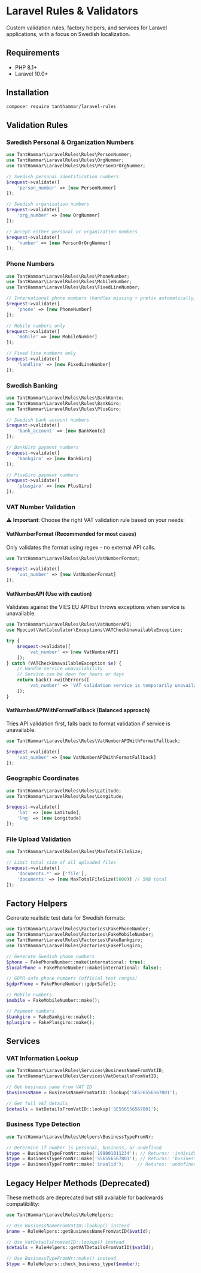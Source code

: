 # Laravel Rules & Validators
Custom validation rules, factory helpers, and services for Laravel applications, with a focus on Swedish localization.

## Requirements
- PHP 8.1+
- Laravel 10.0+

## Installation
```bash
composer require tanthammar/laravel-rules
```

## Validation Rules

### Swedish Personal & Organization Numbers
```php
use TantHammar\LaravelRules\Rules\PersonNummer;
use TantHammar\LaravelRules\Rules\OrgNummer;
use TantHammar\LaravelRules\Rules\PersonOrOrgNummer;

// Swedish personal identification numbers
$request->validate([
    'person_number' => [new PersonNummer]
]);

// Swedish organization numbers
$request->validate([
    'org_number' => [new OrgNummer]
]);

// Accept either personal or organization numbers
$request->validate([
    'number' => [new PersonOrOrgNummer]
]);
```

### Phone Numbers
```php
use TantHammar\LaravelRules\Rules\PhoneNumber;
use TantHammar\LaravelRules\Rules\MobileNumber;
use TantHammar\LaravelRules\Rules\FixedLineNumber;

// International phone numbers (handles missing + prefix automatically)
$request->validate([
    'phone' => [new PhoneNumber]
]);

// Mobile numbers only
$request->validate([
    'mobile' => [new MobileNumber]
]);

// Fixed line numbers only
$request->validate([
    'landline' => [new FixedLineNumber]
]);
```

### Swedish Banking
```php
use TantHammar\LaravelRules\Rules\BankKonto;
use TantHammar\LaravelRules\Rules\BankGiro;
use TantHammar\LaravelRules\Rules\PlusGiro;

// Swedish bank account numbers
$request->validate([
    'bank_account' => [new BankKonto]
]);

// BankGiro payment numbers
$request->validate([
    'bankgiro' => [new BankGiro]
]);

// PlusGiro payment numbers
$request->validate([
    'plusgiro' => [new PlusGiro]
]);
```

### VAT Number Validation

⚠️ **Important**: Choose the right VAT validation rule based on your needs:

#### VatNumberFormat (Recommended for most cases)
Only validates the format using regex - no external API calls.
```php
use TantHammar\LaravelRules\Rules\VatNumberFormat;

$request->validate([
    'vat_number' => [new VatNumberFormat]
]);
```

#### VatNumberAPI (Use with caution)
Validates against the VIES EU API but throws exceptions when service is unavailable.
```php
use TantHammar\LaravelRules\Rules\VatNumberAPI;
use Mpociot\VatCalculator\Exceptions\VATCheckUnavailableException;

try {
    $request->validate([
        'vat_number' => [new VatNumberAPI]
    ]);
} catch (VATCheckUnavailableException $e) {
    // Handle service unavailability
    // Service can be down for hours or days
    return back()->withErrors([
        'vat_number' => 'VAT validation service is temporarily unavailable. Please try again later.'
    ]);
}
```

#### VatNumberAPIWithFormatFallback (Balanced approach)
Tries API validation first, falls back to format validation if service is unavailable.
```php
use TantHammar\LaravelRules\Rules\VatNumberAPIWithFormatFallback;

$request->validate([
    'vat_number' => [new VatNumberAPIWithFormatFallback]
]);
```

### Geographic Coordinates
```php
use TantHammar\LaravelRules\Rules\Latitude;
use TantHammar\LaravelRules\Rules\Longitude;

$request->validate([
    'lat' => [new Latitude],
    'lng' => [new Longitude]
]);
```

### File Upload Validation
```php
use TantHammar\LaravelRules\Rules\MaxTotalFileSize;

// Limit total size of all uploaded files
$request->validate([
    'documents.*' => ['file'],
    'documents' => [new MaxTotalFileSize(5000)] // 5MB total
]);
```

## Factory Helpers

Generate realistic test data for Swedish formats:

```php
use TantHammar\LaravelRules\Factories\FakePhoneNumber;
use TantHammar\LaravelRules\Factories\FakeMobileNumber;
use TantHammar\LaravelRules\Factories\FakeBankgiro;
use TantHammar\LaravelRules\Factories\FakePlusgiro;

// Generate Swedish phone numbers
$phone = FakePhoneNumber::make(international: true);
$localPhone = FakePhoneNumber::make(international: false);

// GDPR-safe phone numbers (official test ranges)
$gdprPhone = FakePhoneNumber::gdprSafe();

// Mobile numbers
$mobile = FakeMobileNumber::make();

// Payment numbers
$bankgiro = FakeBankgiro::make();
$plusgiro = FakePlusgiro::make();
```

## Services

### VAT Information Lookup
```php
use TantHammar\LaravelRules\Services\BusinessNameFromVatID;
use TantHammar\LaravelRules\Services\VatDetailsFromVatID;

// Get business name from VAT ID
$businessName = BusinessNameFromVatID::lookup('SE556556567801');

// Get full VAT details
$details = VatDetailsFromVatID::lookup('SE556556567801');
```

### Business Type Detection
```php
use TantHammar\LaravelRules\Helpers\BusinessTypeFromNr;

// Determine if number is personal, business, or undefined
$type = BusinessTypeFromNr::make('199001011234'); // Returns: 'individual'
$type = BusinessTypeFromNr::make('556556567801'); // Returns: 'business'
$type = BusinessTypeFromNr::make('invalid');     // Returns: 'undefined'
```

## Legacy Helper Methods (Deprecated)

These methods are deprecated but still available for backwards compatibility:

```php
use TantHammar\LaravelRules\RuleHelpers;

// Use BusinessNameFromVatID::lookup() instead
$name = RuleHelpers::getBusinessNameFromVatID($vatId);

// Use VatDetailsFromVatID::lookup() instead  
$details = RuleHelpers::getVATDetailsFromVatID($vatId);

// Use BusinessTypeFromNr::make() instead
$type = RuleHelpers::check_business_type($number);
```




